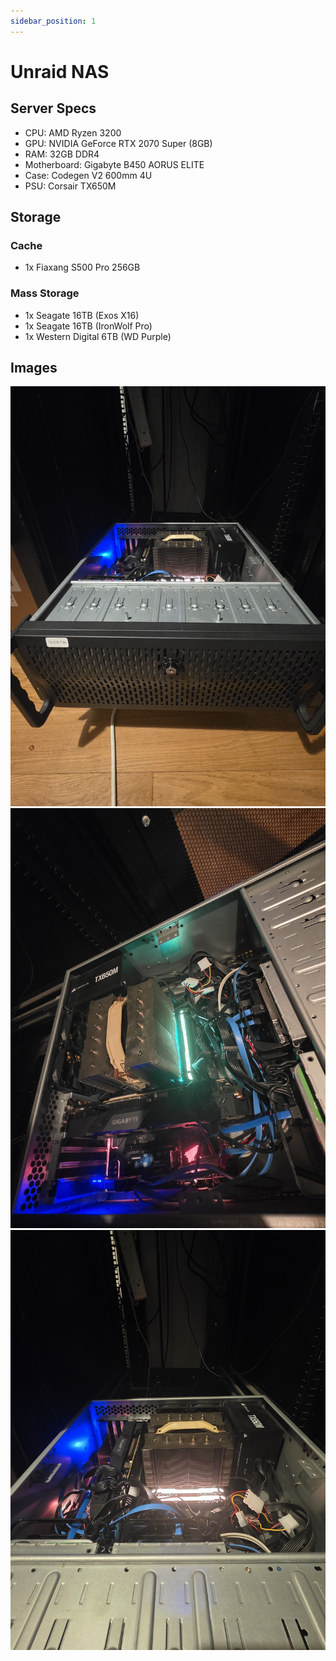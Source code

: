 ```yaml
---
sidebar_position: 1
---
```


# Unraid NAS

## Server Specs

- CPU: AMD Ryzen 3200
- GPU: NVIDIA GeForce RTX 2070 Super (8GB)
- RAM: 32GB DDR4
- Motherboard: Gigabyte B450 AORUS ELITE
- Case: Codegen V2 600mm 4U
- PSU: Corsair TX650M

## Storage

### Cache

- 1x Fiaxang S500 Pro 256GB

### Mass Storage

- 1x Seagate 16TB (Exos X16)
- 1x Seagate 16TB (IronWolf Pro)
- 1x Western Digital 6TB (WD Purple)

## Images

![Front](./img/20250501_204211.jpg)
![Side](./img/20250501_204110.jpg)
![Top](./img/20250501_204105.jpg)